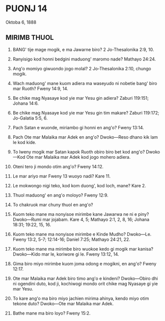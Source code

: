 # PUONJ 14
Oktoba 6, 1888

## MIRIMB THUOL

1. BANG' tije mage mogik, e ma Jawarne biro? 2 Jo-Thesalonika 2:9, 10.

2. Ranyisigo kod honni bedgini maduong' maromo nade? Mathayo 24:24.

3. Ang'o momiyo giwuondo jogo molal? 2 Jo-Thesalonika 2:10, chungo mogik.

4. Wach maduong' mane kuom adiera ma waseyudo ni nobetie bang' biro mar Ruoth? Fweny 14:9, 14.

5. Be chike mag Nyasaye kod yie mar Yesu gin adiera? Zaburi 119:151; Johana 14:6.

6. Be chike mag Nyasaye kod yie mar Yesu gin tim makare? Zaburi 119:172; Jo-Galatia 5:5, 6.

7. Pach Satan e wuonde, miriambo gi honni en ang'o? Fweny 13:14.

8. Pach Ote mar Malaika mar Adek en ang'o? Dwoko—Reso dhano kik lam le kod kide.

9. To lweny mogik mar Satan kapok Ruoth obiro biro bet kod ang'o? Dwoko—Kod Ote mar Malaika mar Adek kod jogo mohero adiera.

10. Oteni tero ji mondo otim ang'o? Fweny 14:12.

11. Le mar ariyo mar Fweny 13 wuoyo nadi? Kare 11.

12. Le mokwongo nigi teko, kod kom duong', kod loch, mane? Kare 2.

13. Thuol maduong' en ang'o moloyo? Fweny 12:9.

14. To chakruok mar chuny thuol en ang'o?

15. Kuom teko mane ma nonyisoe mirimbe kane Jawarwa ne ni e piny? Dwoko—Rumi mar jojabam. Kare 4, 5; Mathayo 2:1, 2, 8, 16; Johana 18:31; 19:22, 15, 16.

16. Kuom teko mane ma nonyisoe mirimbe e Kinde Mudho? Dwoko—Le. Fweny 13:2, 5-7; 12:14-16; Daniel 7:25; Mathayo 24:21, 22.

17. Kuom teko mane ma mirimbe biro wuokoe kedo gi mogik mar kanisa? Dwoko—Kido mar le, koriwore gi le. Fweny 13:12, 14.

18. Gima biro miyo mirimbe kuom joma odong e mogikni, en ang'o? Fweny 12:17.

19. Ote mar Malaika mar Adek biro timo ang'o e kindeni? Dwoko—Obiro dhi ni ogendini duto, kod ji, kochiwogi mondo orit chike mag Nyasaye gi yie mar Yesu.

20. To kare ang'o ma biro miyo jachien mirima ahinya, kendo miyo otim tekone duto? Dwoko—Ote mar Malaika mar Adek.

21. Bathe mane ma biro loyo? Fweny 15:2.